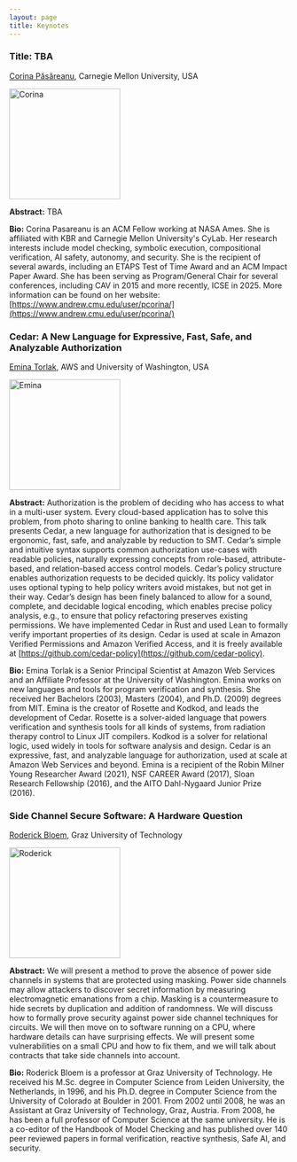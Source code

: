 ```yaml
---
layout: page
title: Keynotes
---
```

### Title: TBA

[Corina Păsăreanu](https://www.andrew.cmu.edu/user/pcorina/), Carnegie Mellon University, USA

<img src="https://conferences.i-cav.org/2025/assets/img/corina.png" alt="Corina" width="200">

**Abstract:** TBA

**Bio:** Corina Pasareanu is an ACM Fellow working at NASA Ames. She is
affiliated with KBR and Carnegie Mellon University's CyLab. Her
research interests include model checking, symbolic execution,
compositional verification, AI safety, autonomy, and security. She is
the recipient of several awards, including an ETAPS Test of Time Award
and an ACM Impact Paper Award.  She has been serving as
Program/General Chair for several conferences, including CAV in 2015
and more recently, ICSE in 2025. More information can be found on her
website: [https://www.andrew.cmu.edu/user/pcorina/](https://www.andrew.cmu.edu/user/pcorina/)

### Cedar: A New Language for Expressive, Fast, Safe, and Analyzable Authorization

[Emina Torlak](https://emina.github.io/), AWS and University of Washington, USA

<img src="https://conferences.i-cav.org/2025/assets/img/emina-high-res.jpg" alt="Emina" width="200">

**Abstract:** Authorization is the problem of deciding who has access to what in a multi-user system. Every cloud-based application has to solve this problem, from photo sharing to online banking to health care. This talk presents Cedar, a new language for authorization that is designed to be ergonomic, fast, safe, and analyzable by reduction to SMT. Cedar’s simple and intuitive syntax supports common authorization use-cases with readable policies, naturally expressing concepts from role-based, attribute-based, and relation-based access control models. Cedar’s policy structure enables authorization requests to be decided quickly. Its policy validator uses optional typing to help policy writers avoid mistakes, but not get in their way. Cedar’s design has been finely balanced to allow for a sound, complete, and decidable logical encoding, which enables precise policy analysis, e.g., to ensure that policy refactoring preserves existing permissions. We have implemented Cedar in Rust and used Lean to formally verify important properties of its design. Cedar is used at scale in Amazon Verified Permissions and Amazon Verified Access, and it is freely available at [https://github.com/cedar-policy](https://github.com/cedar-policy).

**Bio:** Emina Torlak is a Senior Principal Scientist at Amazon Web Services and an Affiliate Professor at the University of Washington. Emina works on new languages and tools for program verification and synthesis. She received her Bachelors (2003), Masters (2004), and Ph.D. (2009) degrees from MIT. Emina is the creator of Rosette and Kodkod, and leads the development of Cedar. Rosette is a solver-aided language that powers verification and synthesis tools for all kinds of systems, from radiation therapy control to Linux JIT compilers. Kodkod is a solver for relational logic, used widely in tools for software analysis and design. Cedar is an expressive, fast, and analyzable language for authorization, used at scale at Amazon Web Services and beyond. Emina is a recipient of the Robin Milner Young Researcher Award (2021), NSF CAREER Award (2017), Sloan Research Fellowship (2016), and the AITO Dahl-Nygaard Junior Prize (2016).

### Side Channel Secure Software: A Hardware Question

[Roderick Bloem](https://www.iaik.tugraz.at/person/roderick-bloem/), Graz University of Technology

<img src="https://conferences.i-cav.org/2025/assets/img/Roderick.jpg" alt="Roderick" width="200">

 **Abstract:** We will present a method to prove the absence of power side channels in systems that are protected using masking. Power side channels may allow attackers to discover secret information by measuring electromagnetic emanations from a chip. Masking is a countermeasure to hide secrets by duplication and addition of randomness. We will discuss how to formally prove security against power side channel techniques for circuits. We will then move on to software running on a CPU, where hardware details can have surprising effects. We will present some vulnerabilities on a small CPU and how to fix them, and we will talk about contracts that take side channels into account.

**Bio:** Roderick Bloem is a professor at Graz University of Technology. He received his M.Sc. degree in Computer Science from Leiden University, the Netherlands, in 1996, and his Ph.D. degree in Computer Science from the University of Colorado at Boulder in 2001.  From 2002 until 2008, he was an Assistant at Graz University of Technology, Graz, Austria. From 2008, he has been a full professor of Computer Science at the same university. He is a co-editor of the Handbook of Model Checking and has published over 140 peer reviewed papers in formal verification, reactive synthesis, Safe AI, and security.